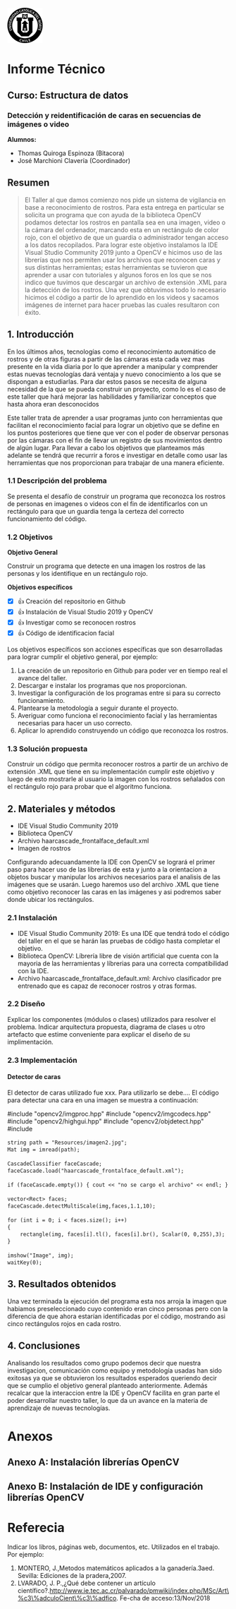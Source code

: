 ![UCN](Imagenes/60x60-ucn-negro.png)


# Informe Técnico 
## Curso: Estructura de datos
### Detección y reidentificación de caras en secuencias de imágenes o video

**Alumnos:**

* Thomas Quiroga Espinoza (Bitacora)
* José Marchioni Clavería (Coordinador)

## Resumen 

>El Taller al que damos comienzo nos pide un sistema de vigilancia en base a reconocimiento de rostros. Para esta entrega en particular se solicita un programa que con ayuda de la biblioteca OpenCV podamos detectar los rostros en pantalla sea en una imagen, video o la cámara del ordenador, marcando esta en un rectángulo de color rojo, con el objetivo de que un guardia o administrador tengan acceso a los datos recopilados. 
>Para lograr este objetivo instalamos la IDE Visual Studio Community 2019 junto a OpenCV e hicimos uso de las librerías que nos permiten usar los archivos que reconocen caras y sus distintas herramientas; estas herramientas se tuvieron que aprender a usar con tutoriales y algunos foros en los que se nos indico que tuvimos que descargar un archivo de extensión .XML para la detección de los rostros. Una vez que obtuvimos todo lo necesario hicimos el código a partir de lo aprendido en los videos y sacamos imágenes de internet para hacer pruebas las cuales resultaron con éxito.

## 1. Introducción

En los últimos años, tecnologías como el reconocimiento automático de rostros y de otras figuras a partir de las cámaras esta cada vez mas presente en la vida diaria por lo que aprender a manipular y comprender estas nuevas tecnologías dará ventaja y nuevo conocimiento a los que se dispongan a estudiarlas. Para dar estos pasos se necesita de alguna necesidad de la que se pueda construir un proyecto, como lo es el caso de este taller que hará mejorar las habilidades y familiarizar conceptos que hasta ahora eran desconocidos

Este taller trata de aprender a usar programas junto con herramientas que facilitan el reconocimiento facial para lograr un objetivo que se define en los puntos posteriores
que tiene que ver con el poder de observar personas por las cámaras con el fin de llevar un registro de sus movimientos dentro de algún lugar. Para llevar a cabo los objetivos que planteamos más adelante se tendrá que recurrir a foros e investigar en detalle como usar las herramientas que nos proporcionan para trabajar de una manera eficiente.
### 1.1 Descripción del problema

Se presenta el desafío de construir un programa que reconozca los rostros de personas en imagenes o videos con el fin de identificarlos con un rectángulo para que un guardia tenga la certeza del correcto funcionamiento del código.

### 1.2 Objetivos 

**Objetivo General**

Construir un programa que detecte en una imagen los rostros de las personas y los identifique en un rectángulo rojo.

**Objetivos específicos**

- [x] :+1: Creación del repositorio en Github
- [x] :+1: Instalación de Visual Studio 2019 y OpenCV
- [x] :+1: Investigar como se reconocen rostros
- [x] :+1: Código de identificacion facial

Los objetivos específicos son acciones específicas que son desarrolladas para lograr cumplir el objetivo general, por ejemplo:

1. La creación de un repositorio en Github para poder ver en tiempo real el avance del taller.
2. Descargar e instalar los programas que nos proporcionan.
3. Investigar la configuración de los programas entre si para su correcto funcionamiento.
4. Plantearse la metodología a seguir durante el proyecto. 
5. Averiguar como funciona el reconocimiento facial y las herramientas necesarias para hacer un uso correcto.
6. Aplicar lo aprendido construyendo un código que reconozca los rostros.

### 1.3 Solución propuesta

Construir un código que permita reconocer rostros a partir de un archivo de extensión .XML que tiene en su implementación cumplir este objetivo y luego de esto mostrarle al usuario la imagen con los rostros señalados con el rectángulo rojo para probar que el algoritmo funciona.

## 2. Materiales y métodos

* IDE Visual Studio Community 2019 
* Biblioteca OpenCV
* Archivo haarcascade_frontalface_default.xml 
* Imagen de rostros

Configurando adecuandamente la IDE con OpenCV se logrará el primer paso para hacer uso de las librerias de esta y junto a la orientacion a objetos buscar y manipular los archivos necesarios para el analisis de las imágenes que se usarán. 
Luego haremos uso del archivo .XML que tiene como objetivo reconocer las caras en las imágenes y asi podremos saber donde ubicar los rectángulos.

### 2.1 Instalación

* IDE Visual Studio Community 2019: Es una IDE que tendrá todo el código del taller en el que se harán las pruebas de código hasta completar el objetivo.  
* Biblioteca OpenCV: Líbrería libre de visión artificial que cuenta con la mayoria de las herramientas y líbrerias para una correcta compatibilidad con la IDE.
* Archivo haarcascade_frontalface_default.xml: Archivo clasificador pre entrenado que es capaz de reconocer rostros y otras formas.

### 2.2 Diseño 



Explicar los componentes (módulos o clases) utilizados para resolver el problema. Indicar arquitectura propuesta, diagrama de clases u otro artefacto que estime conveniente para explicar el diseño de su implimentación.

### 2.3 Implementación
 

#### Detector de caras

El detector de caras utilizado fue xxx. Para utilizarlo se debe.... El código para detectar una cara en una imagen se muestra a continuación:

#include "opencv2/imgproc.hpp"
#include "opencv2/imgcodecs.hpp"
#include "opencv2/highgui.hpp"
#include "opencv2/objdetect.hpp"
#include <iostream>


    string path = "Resources/imagen2.jpg";
    Mat img = imread(path);

    CascadeClassifier faceCascade;
    faceCascade.load("haarcascade_frontalface_default.xml");

    if (faceCascade.empty()) { cout << "no se cargo el archivo" << endl; }

    vector<Rect> faces;
    faceCascade.detectMultiScale(img,faces,1.1,10);

    for (int i = 0; i < faces.size(); i++)
    {
        rectangle(img, faces[i].tl(), faces[i].br(), Scalar(0, 0,255),3);
    }
    
    imshow("Image", img);
    waitKey(0);


## 3. Resultados obtenidos

Una vez terminada la ejecución del programa esta nos arroja la imagen que habiamos preseleccionado cuyo contenido eran cinco personas pero con la diferencia de que ahora estarían identificadas por el código, mostrando asi cinco rectángulos rojos en cada rostro.

## 4. Conclusiones

Analisando los resultados como grupo podemos decir que nuestra investigacion, comunicación como equipo y metodología usadas han sido exitosas ya que se obtuvieron los resultados esperados queriendo decir que se cumplio el objetivo general planteado anteriormente. Además recalcar que la interaccion entre la IDE y OpenCV facilita en gran parte el poder desarrollar nuestro taller, lo que da un avance en la materia de aprendizaje de nuevas tecnologías. 

# Anexos

## Anexo A: Instalación librerías OpenCV
                                     

## Anexo B: Instalación de IDE y configuración librerías OpenCV

# Referecia

Indicar los libros, páginas web, documentos, etc. Utilizados en el trabajo. Por ejemplo:

1. MONTERO, J.,Metodos matemáticos aplicados a la ganadería.3aed. Sevilla: Ediciones de la pradera,2007.
2. LVARADO,   J.   P.,¿Qué   debe   contener   un   artículo   científico?.http://www.ie.tec.ac.cr/palvarado/pmwiki/index.php/MSc/Art\%c3\%adculoCient\%c3\%adfico. Fe-cha de acceso:13/Nov/2018

